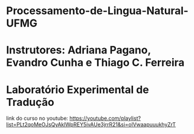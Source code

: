 # Processamento-de-Lingua-Natural-UFMG
# Instrutores: Adriana Pagano, Evandro Cunha e Thiago C. Ferreira
# Laboratório Experimental de Tradução
link do curso no youtube: https://youtube.com/playlist?list=PLt2qoMeOJsQyAklWpREY5ivAUe3jrrR21&si=olVwaapuuukhyZrT

